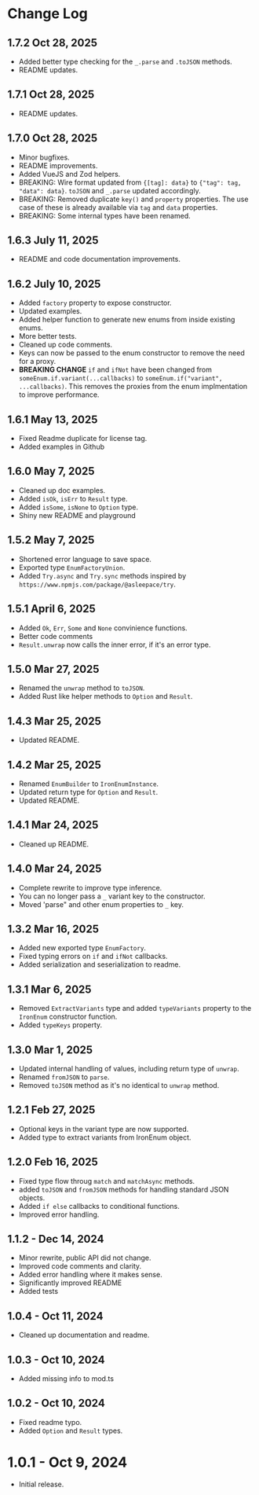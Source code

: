 # Change Log

## 1.7.2 Oct 28, 2025
- Added better type checking for the `_.parse` and `.toJSON` methods.
- README updates.

## 1.7.1 Oct 28, 2025
- README updates.

## 1.7.0 Oct 28, 2025
- Minor bugfixes.
- README improvements.
- Added VueJS and Zod helpers.
- BREAKING: Wire format updated from `{[tag]: data}` to `{"tag": tag, "data": data}`.  `toJSON` and `_.parse` updated accordingly.
- BREAKING: Removed duplicate `key()` and `property` properties.  The use case of these is already available via `tag` and `data` properties.
- BREAKING: Some internal types have been renamed.

## 1.6.3 July 11, 2025
- README and code documentation improvements.

## 1.6.2 July 10, 2025
- Added `factory` property to expose constructor.
- Updated examples.
- Added helper function to generate new enums from inside existing enums.
- More better tests.
- Cleaned up code comments.
- Keys can now be passed to the enum constructor to remove the need for a proxy.
- **BREAKING CHANGE** `if` and `ifNot` have been changed from `someEnum.if.variant(...callbacks)` to `someEnum.if("variant", ...callbacks)`.  This removes the proxies from the enum implmentation to improve performance.

## 1.6.1 May 13, 2025
- Fixed Readme duplicate for license tag.
- Added examples in Github

## 1.6.0 May 7, 2025
- Cleaned up doc examples.
- Added `isOk`, `isErr` to `Result` type.
- Added `isSome`, `isNone` to `Option` type.
- Shiny new README and playground

## 1.5.2 May 7, 2025
- Shortened error language to save space.
- Exported type `EnumFactoryUnion`.
- Added `Try.async` and `Try.sync` methods inspired by `https://www.npmjs.com/package/@asleepace/try`.


## 1.5.1 April 6, 2025
- Added `Ok`, `Err`, `Some` and `None` convinience functions.
- Better code comments
- `Result.unwrap` now calls the inner error, if it's an error type.

## 1.5.0 Mar 27, 2025
- Renamed the `unwrap` method to `toJSON`.
- Added Rust like helper methods to `Option` and `Result`.

## 1.4.3 Mar 25, 2025
- Updated README.

## 1.4.2 Mar 25, 2025
- Renamed `EnumBuilder` to `IronEnumInstance`.
- Updated return type for `Option` and `Result`.
- Updated README.

## 1.4.1 Mar 24, 2025
- Cleaned up README.

## 1.4.0 Mar 24, 2025
- Complete rewrite to improve type inference.
- You can no longer pass a `_` variant key to the constructor.
- Moved 'parse" and other enum properties to `_` key.

## 1.3.2 Mar 16, 2025
- Added new exported type `EnumFactory`.
- Fixed typing errors on `if` and `ifNot` callbacks.
- Added serialization and seserialization to readme.

## 1.3.1 Mar 6, 2025
- Removed `ExtractVariants` type and added `typeVariants` property to the `IronEnum` constructor function.
- Added `typeKeys` property.

## 1.3.0 Mar 1, 2025
- Updated internal handling of values, including return type of `unwrap`.
- Renamed `fromJSON` to `parse`.
- Removed `toJSON` method as it's no identical to `unwrap` method.

## 1.2.1 Feb 27, 2025
- Optional keys in the variant type are now supported.
- Added type to extract variants from IronEnum object.

## 1.2.0 Feb 16, 2025
- Fixed type flow throug `match` and `matchAsync` methods.
- added `toJSON` and `fromJSON` methods for handling standard JSON objects.
- Added `if else` callbacks to conditional functions.
- Improved error handling.

## 1.1.2 - Dec 14, 2024
- Minor rewrite, public API did not change.
- Improved code comments and clarity.
- Added error handling where it makes sense.
- Significantly improved README
- Added tests

## 1.0.4 - Oct 11, 2024
- Cleaned up documentation and readme.
  
## 1.0.3 - Oct 10, 2024
- Added missing info to mod.ts

## 1.0.2 - Oct 10, 2024
- Fixed readme typo.
- Added `Option` and `Result` types.

# 1.0.1 - Oct 9, 2024
- Initial release.